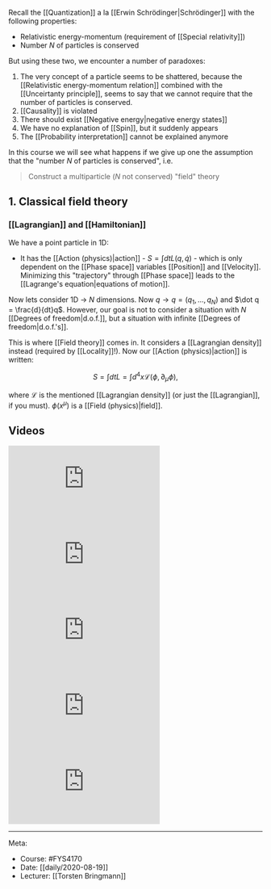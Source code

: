 Recall the [[Quantization]] a la [[Erwin Schrödinger|Schrödinger]] with the following properties:

- Relativistic energy-momentum (requirement of [[Special relativity]])
- Number $N$ of particles is conserved

But using these two, we encounter a number of paradoxes:

1. The very concept of a particle seems to be shattered, because the [[Relativistic energy-momentum relation]] combined with the [[Unceirtanty principle]], seems to say that we cannot require that the number of particles is conserved.
2. [[Causality]] is violated
3. There should exist [[Negative energy|negative energy states]]
4. We have no explanation of [[Spin]], but it suddenly appears
5. The [[Probability interpretation]] cannot be explained anymore

In this course we will see what happens if we give up one the assumption that the "number $N$ of particles is conserved", i.e.

> Construct a multiparticle ($N$ not conserved) "field" theory

## 1. Classical field theory

### [[Lagrangian]] and [[Hamiltonian]]

We have a point particle in 1D:

- It has the [[Action (physics)|action]] - $S=\int dt L(q,\dot q)$ - which is only dependent on the [[Phase space]] variables [[Position]] and [[Velocity]]. Minimizing this "trajectory" through [[Phase space]] leads to the [[Lagrange's equation|equations of motion]].

Now lets consider 1D $\rightarrow$ $N$ dimensions. Now $q\rightarrow q = (q_1,...,q_N)$ and $\dot q = \frac{d}{dt}q$. However, our goal is not to consider a situation with $N$ [[Degrees of freedom|d.o.f.]], but a situation with infinite [[Degrees of freedom|d.o.f.'s]]. 

This is where [[Field theory]] comes in. It considers a [[Lagrangian density]] instead (required by [[Locality]]!). Now our [[Action (physics)|action]] is written:

$$S = \int dtL = \int d^4x\mathcal L(\phi, \partial_\mu \phi ),$$

where $\mathcal L$ is the mentioned [[Lagrangian density]] (or just the [[Lagrangian]], if you must). $\phi(x^\mu)$ is a [[Field (physics)|field]]. 
 
 ## Videos
 
<iframe src="https://www.uio.no/studier/emner/matnat/fys/FYS4170/h20/forelesningsvideoer/qft_lecture_01_1.mp4?vrtx=video-embed" frameBorder="0" allowfullscreen></iframe>

<iframe src="https://www.uio.no/studier/emner/matnat/fys/FYS4170/h20/forelesningsvideoer/qft_lecture_01_2.mp4?vrtx=video-embed" frameBorder="0" allowfullscreen></iframe>

<iframe src="https://www.uio.no/studier/emner/matnat/fys/FYS4170/h20/forelesningsvideoer/qft_lecture_01_3.mp4?vrtx=video-embed" frameBorder="0" allowfullscreen></iframe>

<iframe src="https://www.uio.no/studier/emner/matnat/fys/FYS4170/h20/forelesningsvideoer/qft_lecture_01_4.mp4?vrtx=video-embed" frameBorder="0" allowfullscreen></iframe>

<iframe src="https://www.uio.no/studier/emner/matnat/fys/FYS4170/h20/forelesningsvideoer/qft_lecture_01_5.mp4?vrtx=video-embed" frameBorder="0" allowfullscreen></iframe>
 
***

Meta:
- Course: #FYS4170
- Date: [[daily/2020-08-19]]
- Lecturer: [[Torsten Bringmann]]